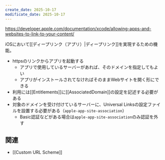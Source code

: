 ```yaml
---
create_date: 2025-10-17
modificate_date: 2025-10-17
---
```

<https://developer.apple.com/documentation/xcode/allowing-apps-and-websites-to-link-to-your-content/>

iOSにおいて[[ディープリンク（アプリ）|ディープリンク]]を実現するための機能。  

* httpsのリンクからアプリを起動する
    - アプリで使用しているサーバーがあれば、そのドメインを指定してもよい
    - アプリがインストールされてなければそのままWebサイトを開く形にできる
* 利用には[[Entitlements]]に[[AssociatedDomain]]の設定を記述する必要がある
* 対象のドメインを受け付けているサーバーに、Universal Linksの設定ファイルを設置する必要がある（`apple-app-site-association`）
    - Basic認証などがある場合は`apple-app-site-association`のみ認証を外す

## 関連
* [[Custom URL Scheme]]